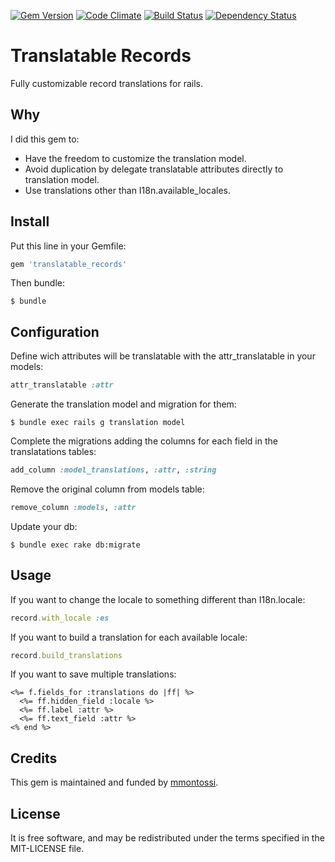 [![Gem Version](https://badge.fury.io/rb/translatable_records.svg)](http://badge.fury.io/rb/translatable_records)
[![Code Climate](https://codeclimate.com/github/mmontossi/translatable_records/badges/gpa.svg)](https://codeclimate.com/github/mmontossi/translatable_records)
[![Build Status](https://travis-ci.org/mmontossi/translatable_records.svg)](https://travis-ci.org/mmontossi/translatable_records)
[![Dependency Status](https://gemnasium.com/mmontossi/translatable_records.svg)](https://gemnasium.com/mmontossi/translatable_records)

# Translatable Records

Fully customizable record translations for rails.

## Why

I did this gem to:

- Have the freedom to customize the translation model.
- Avoid duplication by delegate translatable attributes directly to translation model.
- Use translations other than I18n.available_locales.

## Install

Put this line in your Gemfile:
```ruby
gem 'translatable_records'
```

Then bundle:
```
$ bundle
```

## Configuration

Define wich attributes will be translatable with the attr_translatable in your models:
```ruby
attr_translatable :attr
```

Generate the translation model and migration for them:
```
$ bundle exec rails g translation model
```

Complete the migrations adding the columns for each field in the translatations tables:
```ruby
add_column :model_translations, :attr, :string
```

Remove the original column from models table:
```ruby
remove_column :models, :attr
```

Update your db:
```
$ bundle exec rake db:migrate
```

## Usage

If you want to change the locale to something different than I18n.locale:
```ruby
record.with_locale :es
```

If you want to build a translation for each available locale:
```ruby
record.build_translations
```

If you want to save multiple translations:
```erb
<%= f.fields_for :translations do |ff| %>
  <%= ff.hidden_field :locale %>
  <%= ff.label :attr %>
  <%= ff.text_field :attr %>
<% end %>
```

## Credits

This gem is maintained and funded by [mmontossi](https://github.com/mmontossi).

## License

It is free software, and may be redistributed under the terms specified in the MIT-LICENSE file.
